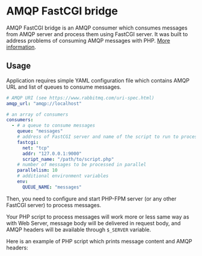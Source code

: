 # AMQP FastCGI bridge

AMQP FastCGI bridge is an AMQP consumer which consumes messages from AMQP server and process them using FastCGI server.
It was built to address problems of consuming AMQP messages with PHP. [More information](https://medium.com/@sergey.kolodyazhnyy).

## Usage

Application requires simple YAML configuration file which contains AMQP URL and list of queues to consume messages.

```yaml
# AMQP URI (see https://www.rabbitmq.com/uri-spec.html)
amqp_url: "amqp://localhost"

# an array of consumers
consumers:
  - # a queue to consume messages
    queue: "messages"
    # address of FastCGI server and name of the script to run to process messages
    fastcgi:
      net: "tcp"
      addr: "127.0.0.1:9000"
      script_name: "/path/to/script.php"
    # number of messages to be processed in parallel
    parallelism: 10
    # additional environment variables
    env:
      QUEUE_NAME: "messages"
```

Then, you need to configure and start PHP-FPM server (or any other FastCGI server) to process messages.

Your PHP script to process messages will work more or less same way as with Web Server, message body will be delivered in request body, and AMQP headers will be available through `$_SERVER` variable.

Here is an example of PHP script which prints message content and AMQP headers:

```

```
